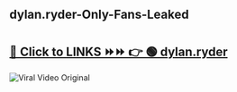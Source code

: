 
 ## dylan.ryder-Only-Fans-Leaked

# <h2><a href="https://clipsfans.com/dylan.ryder&ref=git">🔗 Click to LINKS ⏩⏩ 👉 🟢 dylan.ryder </a></h2>

<a href="https://clipsfans.com/dylan.ryder&ref=git" rel="nofollow" data-target="animated-image.originalLink"><img src="https://i.ibb.co.com/xMMVF88/686577567.gif" alt="Viral Video Original" style="max-width: 100%; display: inline-block;" data-target="animated-image.originalImage"></a>
